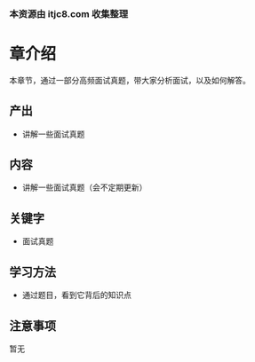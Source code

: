 ### 本资源由 itjc8.com 收集整理
# 章介绍

本章节，通过一部分高频面试真题，带大家分析面试，以及如何解答。

## 产出

- 讲解一些面试真题

## 内容

- 讲解一些面试真题（会不定期更新）

## 关键字

- 面试真题

## 学习方法

- 通过题目，看到它背后的知识点

## 注意事项

暂无
